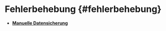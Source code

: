 # Fehlerbehebung {#fehlerbehebung}

-   **[Manuelle Datensicherung](16_1_Manuelle_Datensicherung.md)**  


